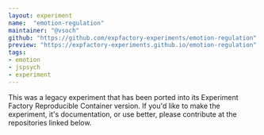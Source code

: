 ```yaml
---
layout: experiment
name:  "emotion-regulation"
maintainer: "@vsoch"
github: "https://github.com/expfactory-experiments/emotion-regulation"
preview: "https://expfactory-experiments.github.io/emotion-regulation"
tags:
- emotion
- jspsych
- experiment
---
```


This was a legacy experiment that has been ported into its Experiment Factory Reproducible Container version. If you'd like to make the experiment, it's documentation, or use better, please contribute at the repositories linked below.
